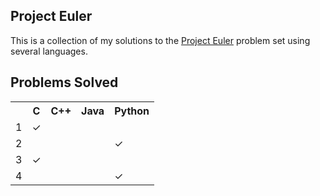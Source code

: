Project Euler
--------------
This is a collection of my solutions to the [Project Euler][1] problem set using several languages.

[1]: http://projecteuler.net/

Problems Solved
-------------------

<table>
    <tr>
        <th></th><th>C</th><th>C++</th><th>Java</th><th>Python</th>
    </tr>
    <tr>
        <td>1</td><td>✓</td><td></td><td></td><td></td>
    </tr>
    <tr>
        <td>2</td><td></td><td></td><td></td><td>✓</td>
    </tr>
    <tr>
        <td>3</td><td>✓</td><td></td><td></td><td></td>
    </tr>
    <tr>
        <td>4</td><td></td><td></td><td></td><td>✓</td>
    </tr>
</table>
